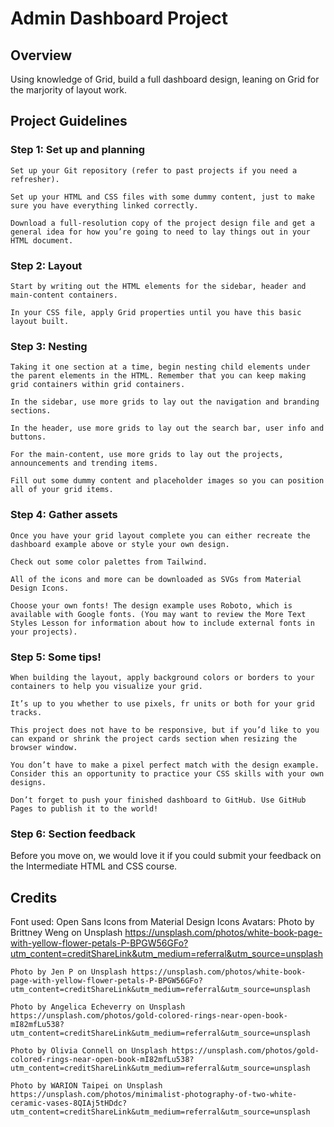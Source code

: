 # Admin Dashboard Project

## Overview

Using knowledge of Grid, build a full dashboard design, leaning on Grid for the marjority of layout work. 

## Project Guidelines
### Step 1: Set up and planning
    Set up your Git repository (refer to past projects if you need a refresher).
    
    Set up your HTML and CSS files with some dummy content, just to make sure you have everything linked correctly.
   
    Download a full-resolution copy of the project design file and get a general idea for how you’re going to need to lay things out in your HTML document.

### Step 2: Layout
    Start by writing out the HTML elements for the sidebar, header and main-content containers.
    
    In your CSS file, apply Grid properties until you have this basic layout built.

### Step 3: Nesting
    Taking it one section at a time, begin nesting child elements under the parent elements in the HTML. Remember that you can keep making grid containers within grid containers.
    
    In the sidebar, use more grids to lay out the navigation and branding sections.
    
    In the header, use more grids to lay out the search bar, user info and buttons.
    
    For the main-content, use more grids to lay out the projects, announcements and trending items.
    
    Fill out some dummy content and placeholder images so you can position all of your grid items.

### Step 4: Gather assets
    Once you have your grid layout complete you can either recreate the dashboard example above or style your own design.
    
    Check out some color palettes from Tailwind.
    
    All of the icons and more can be downloaded as SVGs from Material Design Icons.
    
    Choose your own fonts! The design example uses Roboto, which is available with Google fonts. (You may want to review the More Text Styles Lesson for information about how to include external fonts in your projects).

### Step 5: Some tips!
    When building the layout, apply background colors or borders to your containers to help you visualize your grid.
    
    It’s up to you whether to use pixels, fr units or both for your grid tracks.
    
    This project does not have to be responsive, but if you’d like to you can expand or shrink the project cards section when resizing the browser window.
    
    You don’t have to make a pixel perfect match with the design example. Consider this an opportunity to practice your CSS skills with your own designs.
    
    Don’t forget to push your finished dashboard to GitHub. Use GitHub Pages to publish it to the world!

### Step 6: Section feedback
Before you move on, we would love it if you could submit your feedback on the Intermediate HTML and CSS course.

## Credits

Font used: Open Sans
Icons from Material Design Icons
Avatars:
    Photo by Brittney Weng on Unsplash https://unsplash.com/photos/white-book-page-with-yellow-flower-petals-P-BPGW56GFo?utm_content=creditShareLink&utm_medium=referral&utm_source=unsplash

    Photo by Jen P on Unsplash https://unsplash.com/photos/white-book-page-with-yellow-flower-petals-P-BPGW56GFo?utm_content=creditShareLink&utm_medium=referral&utm_source=unsplash

    Photo by Angelica Echeverry on Unsplash https://unsplash.com/photos/gold-colored-rings-near-open-book-mI82mfLu538?utm_content=creditShareLink&utm_medium=referral&utm_source=unsplash

    Photo by Olivia Connell on Unsplash https://unsplash.com/photos/gold-colored-rings-near-open-book-mI82mfLu538?utm_content=creditShareLink&utm_medium=referral&utm_source=unsplash

    Photo by WARION Taipei on Unsplash https://unsplash.com/photos/minimalist-photography-of-two-white-ceramic-vases-8QIAj5tHDdc?utm_content=creditShareLink&utm_medium=referral&utm_source=unsplash

  